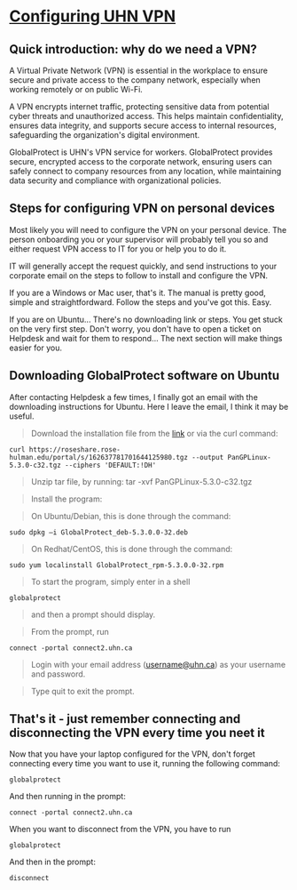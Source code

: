 # [Configuring UHN VPN](#configuring-vpn)

## Quick introduction: why do we need a VPN?

A Virtual Private Network (VPN) is essential in the workplace to ensure secure and private access to the company network, especially when working remotely or on public Wi-Fi. 

A VPN encrypts internet traffic, protecting sensitive data from potential cyber threats and unauthorized access. This helps maintain confidentiality, ensures data integrity, and supports secure access to internal resources, safeguarding the organization's digital environment.

GlobalProtect is UHN's VPN service for workers. GlobalProtect provides secure, encrypted access to the corporate network, ensuring users can safely connect to company resources from any location, while maintaining data security and compliance with organizational policies.

## Steps for configuring VPN on personal devices

Most likely you will need to configure the VPN on your personal device. The person onboarding you or your supervisor will probably tell you so and either request VPN access to IT for you or help you to do it.

IT will generally accept the request quickly, and send instructions to your corporate email on the steps to follow to install and configure the VPN.

If you are a Windows or Mac user, that's it. The manual is pretty good, simple and straightfordward. Follow the steps and you've got this. Easy.

If you are on Ubuntu... There's no downloading link or steps. You get stuck on the very first step. Don't worry, you don't have to open a ticket on Helpdesk and wait for them to respond... The next section will make things easier for you.

## Downloading GlobalProtect software on Ubuntu
After contacting Helpdesk a few times, I finally got an email with the downloading instructions for Ubuntu. Here I leave the email, I think it may be useful.

> Download the installation file from the [link](https://roseshare.rose-hulman.edu/portal/s/162637781701644125980.tgz) or via the curl command: 
>    
    curl https://roseshare.rose-hulman.edu/portal/s/162637781701644125980.tgz --output PanGPLinux-5.3.0-c32.tgz --ciphers 'DEFAULT:!DH'

> Unzip tar file, by running: tar -xvf PanGPLinux-5.3.0-c32.tgz

> Install the program:

> On Ubuntu/Debian, this is done through the command:
>
    sudo dpkg –i GlobalProtect_deb-5.3.0.0-32.deb

> On Redhat/CentOS, this is done through the command:
>
    sudo yum localinstall GlobalProtect_rpm-5.3.0.0-32.rpm

> To start the program, simply enter in a shell
>
    globalprotect 
    
> and then a prompt should display.

> From the prompt, run 
>
    connect -portal connect2.uhn.ca


> Login with your email address (username@uhn.ca) as your username and password.

> Type quit to exit the prompt.

## That's it - just remember connecting and disconnecting the VPN every time you neet it

Now that you have your laptop configured for the VPN, don't forget connecting every time you want to use it, running the following command:

    globalprotect

And then running in the prompt:

    connect -portal connect2.uhn.ca

When you want to disconnect from the VPN, you have to run

    globalprotect

And then in the prompt:

    disconnect